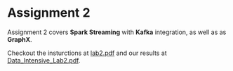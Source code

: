 # Assignment 2

Assignment 2 covers **Spark Streaming** with **Kafka** integration, as well as as **GraphX**.

Checkout the insturctions at [lab2.pdf](https://github.com/alishibli97/Data-Intensive/blob/main/lab2/lab2.pdf) and our results at [Data_Intensive_Lab2.pdf](https://github.com/alishibli97/Data-Intensive-Computing/blob/main/lab2/Data_Intensive_Lab2.pdf).

